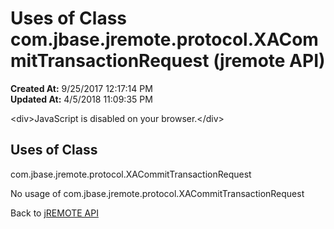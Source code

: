 # Uses of Class com.jbase.jremote.protocol.XACommitTransactionRequest (jremote API)

**Created At:** 9/25/2017 12:17:14 PM  
**Updated At:** 4/5/2018 11:09:35 PM  

<script type="text/javascript"><!--
    try {
        if (location.href.indexOf('is-external=true') == -1) {
            parent.document.title="Uses of Class com.jbase.jremote.protocol.XACommitTransactionRequest (jremote   API)";
        }
    }
    catch(err) {
    }
//--></script><noscript>&lt;div&gt;JavaScript is disabled on your browser.&lt;/div&gt;</noscript><!-- ========= START OF TOP NAVBAR ======= -->
<!--   -->

<script type="text/javascript"><!--
  allClassesLink = document.getElementById("allclasses_navbar_top");
  if(window==top) {
    allClassesLink.style.display = "block";
  }
  else {
    allClassesLink.style.display = "none";
  }
  //--></script>
<!--   -->
<!-- ========= END OF TOP NAVBAR ========= -->
## Uses of Class
com.jbase.jremote.protocol.XACommitTransactionRequest

No usage of com.jbase.jremote.protocol.XACommitTransactionRequest
<!-- ======= START OF BOTTOM NAVBAR ====== -->
<!--   -->


Back to [jREMOTE API](com_jbase_jremote_package-summary)

